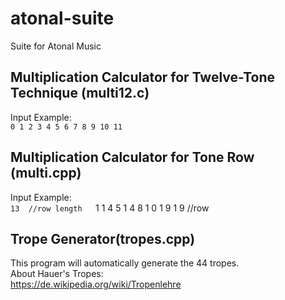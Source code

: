 # atonal-suite
Suite for Atonal Music


## Multiplication Calculator for Twelve-Tone Technique (multi12.c)

Input Example:  
`0 1 2 3 4 5 6 7 8 9 10 11`

## Multiplication Calculator for Tone Row (multi.cpp)

Input Example:  
`13  //row length  
`1 1 4 5 1 4 8 1 0 1 9 1 9  //row  

## Trope Generator(tropes.cpp)
This program will automatically generate the 44 tropes.  
About Hauer's Tropes:  
https://de.wikipedia.org/wiki/Tropenlehre  
